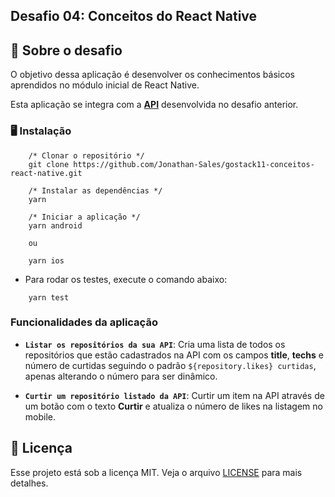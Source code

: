## Desafio 04: Conceitos do React Native

## **🚀 Sobre o desafio**

O objetivo dessa aplicação é desenvolver os conhecimentos básicos aprendidos no módulo inicial de React Native.

Esta aplicação se integra com a **[API](https://github.com/Jonathan-Sales/gostack11-conceitos-nodejs)** desenvolvida no desafio anterior.

### **🖥 Instalação**

```
    /* Clonar o repositório */
    git clone https://github.com/Jonathan-Sales/gostack11-conceitos-react-native.git

    /* Instalar as dependências */
    yarn

    /* Iniciar a aplicação */
    yarn android

    ou

    yarn ios
```

- Para rodar os testes, execute o comando abaixo:

```
    yarn test
```

### **Funcionalidades da aplicação**

- **`Listar os repositórios da sua API`**: Cria uma lista de todos os repositórios que estão cadastrados na API com os campos **title**, **techs** e número de curtidas seguindo o padrão `${repository.likes} curtidas`, apenas alterando o número para ser dinâmico.

- **`Curtir um repositório listado da API`**: Curtir um item na API através de um botão com o texto **Curtir** e atualiza o número de likes na listagem no mobile.

## **📝 Licença**

Esse projeto está sob a licença MIT. Veja o arquivo [LICENSE](https://github.com/Rocketseat/bootcamp-gostack-desafios/blob/master/desafio-01/LICENSE.md) para mais detalhes.
